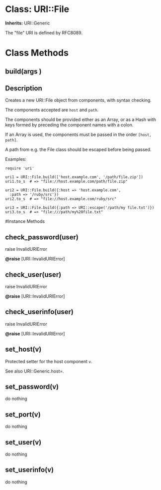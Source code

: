 # Class: URI::File
**Inherits:** URI::Generic
    

The "file" URI is defined by RFC8089.


# Class Methods
## build(args ) [](#method-c-build)
## Description

Creates a new URI::File object from components, with syntax checking.

The components accepted are `host` and `path`.

The components should be provided either as an Array, or as a Hash with keys
formed by preceding the component names with a colon.

If an Array is used, the components must be passed in the order `[host,
path]`.

A path from e.g. the File class should be escaped before being passed.

Examples:

    require 'uri'

    uri1 = URI::File.build(['host.example.com', '/path/file.zip'])
    uri1.to_s  # => "file://host.example.com/path/file.zip"

    uri2 = URI::File.build({:host => 'host.example.com',
      :path => '/ruby/src'})
    uri2.to_s  # => "file://host.example.com/ruby/src"

    uri3 = URI::File.build({:path => URI::escape('/path/my file.txt')})
    uri3.to_s  # => "file:///path/my%20file.txt"

#Instance Methods
## check_password(user) [](#method-i-check_password)
raise InvalidURIError

**@raise** [URI::InvalidURIError] 

## check_user(user) [](#method-i-check_user)
raise InvalidURIError

**@raise** [URI::InvalidURIError] 

## check_userinfo(user) [](#method-i-check_userinfo)
raise InvalidURIError

**@raise** [URI::InvalidURIError] 

## set_host(v) [](#method-i-set_host)
Protected setter for the host component `v`.

See also URI::Generic.host=.

## set_password(v) [](#method-i-set_password)
do nothing

## set_port(v) [](#method-i-set_port)
do nothing

## set_user(v) [](#method-i-set_user)
do nothing

## set_userinfo(v) [](#method-i-set_userinfo)
do nothing

